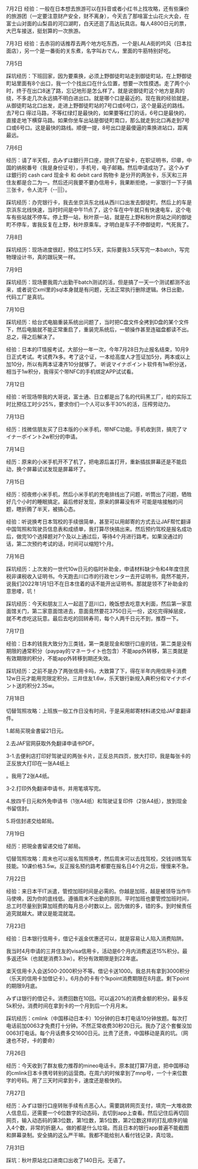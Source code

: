 7月2日
经验：一般在日本想去旅游可以在抖音或者小红书上找攻略，还有些廉价的旅游团（一定要注意财产安全，财不离身），今天去了那啥富士山花火大会，在富士山对面的山梨县的河口湖町，白天还逛了高达玩具店。每人4800日元的票，大巴车接送，挺划算的一次旅游。  



7月3日
经验：去赤羽的话推荐去两个地方吃东西，一个是LALA街的吟风（日本拉面店），另一个是一番街的关东煮，名字叫おでん，里面的牛筋特别好吃。 



7月5日

踩坑经历：下班回家，因为要乘换，必须上野御徒町站走到御徒町站，在上野御徒町站里面有8个出口，我一个个找出口在什么位置，想要一次性摸透。走了两个小时，终于在出口8迷了路，忘记地形是怎么样了。就是说御徒町这个地方是真的绕，不多走几次永远搞不明白进出口。就是哪个口是最近的。现在我的经验就是，从御徒町站北口出发，走进上野御徒町站的7号口或6号口，这个是最近的路线。去7号口 得过马路，不等红绿灯是最快的，如果要等红灯的话，6号口是最快的，直接走地下横穿马路。如果你坐车出站是御徒町南口，那么就走到北口再走到7号口或6号口。这是最快的路线。顺便一提，8号出口是最傻逼的乘换进站口，距离最远。



7月6日

经历：请了半天假，去みずほ銀行开口座，提供了在留卡，在职证明书，印章，中国的纳税番号（我是身份证号），手机号，电子邮箱。然后申请成功了。这个みずほ銀行的 cash card 现金卡 和 debit card 购物卡 是分开的两张卡，乐天和三井住友都是合二为一。然后还问我要不要办信用卡，我果断拒绝，一家银行一下子搞三张卡，令人流汗（--|||）。

踩坑经历：办完银行卡，我去坐京浜东北线从西川口出发去御徒町。然后上的车是京浜东北线快速，当时时间是中午11点了，这个车在中午就只有快速电车，这个电车有些站就不停车。停上野一站，秋叶原一站，就是在上野和秋叶原站之间的御徒町不停车，害我反复在上野，秋叶原乘车。才明白是车子不停御徒町，气死我了。




7月8日

踩坑经历：现场进度很赶，预估工时5.5天，实际要我3.5天写完一本batch，写完物理设计书，真的跟玩笑一样。




7月9日

踩坑经历：现场要我周六出勤干batch测试的活，但是搞了一天一个测试都测不出来，或者说它xml里的sql本身就是有问题，无法正常执行删除逻辑。休日出勤，代码工厂是真坑。



7月10日

踩坑经历：给台式电脑重装系统出问题了，当时把C盘文件全拷到D盘的某个文件下，然后电脑就不能正常重启了，重装完系统后，一顿操作甚至连磁盘都读不出。总之，得之后解决了。

经验：日本的IT情报考试，大部分一年一次，今年7月28日为止报名结束，10月9日正式考试。考试费7k多。考了这个证，一本给高度人才签证加5分，两本或以上加10分，所以有两本证凑齐10分就够了。
      听说マイナポイント软件有1w积分送，相当于1w积分，我得买个带NFC的手机绑定APP试试看。



7月12日

经验：听现场带我的大哥说，富士通、日立都是出了名的代码黑工厂，给的实际工时比预估工时少25%，要求你们一个人可以多干30%的活，压榨劳动力。



7月13日

经历：找微信朋友买了日本版的小米手机，带NFC功能。手机收到货，搞完了マイナーポイント2w积分的申请。



7月14日

经历：原来的小米手机开不了机了，把电源后盖打开，重新插拔屏幕还是不能启动，换个屏幕试试发现是屏幕坏了。



7月15日

经历：彻夜修小米手机，然后小米手机的充电排线出了问题，听筒出了问题，牺牲好几个小时的睡眠搞定。最后修好发现，原来的屏幕没有坏 可能是啥接触的问题，瞎折腾了半天，被搞心态。

经验：听说换考日本驾校的手续很简单，甚至可以用邮寄的方式去让JAF帮忙翻译中国驾照和驾驶员信息表和成绩单，我打算尽快搞出来。然后预约驾校是报名成功后，做完10个选择题对7个及以上通过后，等待4个月进行路考。如果没通过的话，第二次预约考试的话，时间可以缩短1个月。



7月16日

踩坑经历：上次发的一世代10w日元的临时补助金，申请材料缺少令和4年度住民税非课税收入证明书。今天跑去川口市的行政センター去开证明书，竟然不能开，说我们2022年1月1日不在日本住着的话不能开出证明书。那就是领不了补助金的意思喽，坑！

踩坑经历：今天和朋友三人一起逛了逛川口，晚饭想去吃意大利面，然后第一家意面馆关门，第二家意面馆进去，意面竟然要花3750日元一份，这吃完得掉层皮，就不考虑吃这玩意。最后去吃的回转寿司，每个人两千日元不到，推荐一下。



7月17日

经验：日本的钱我大致分为三类钱，第一类是现金和银行口座的钱，第二类是没有期限的通常积分（paypay的マネーライト也包含）不能app外转移，第三类就是有效期限的积分，不能app外转移到期还失效。

踩坑经历：之前不是办了两张信用卡吗，大致算了下，得在半年内用信用卡消费12w日元才能用完限定积分。三井住友1.6w，乐天银行新规入典积分和マイナポイント送的积分2.35w。



7月18日

切替驾照攻略：上班族一般工作日没有时间，于是采用邮寄材料递交给JAF拿翻译件。

1.邮局买現金書留21日元。

2.去JAF官网获取外免翻译申请书PDF。

3-1.去便利店打印好驾驶证的两张卡片，正反总共四页，放大打印，我是每张卡的正反放大打印在一张A4纸上

。我用了2张A4纸。

3-2.打印外免翻译申请书，并用笔填写完。

4.放四千日元和外免申请书（1张A4纸）和驾驶证复印件（2张A4纸），放到现金书留信封。

5.将信封递交给邮局。



7月19日

经历：把現金書留递交给了邮局。

切替驾照攻略：周末也可以报名驾照换考，然后周末可以去找驾校，交钱训练驾车技能。10课价格3.5w。反正报名预约路考都要在报名日4个月之后，慢慢来不急。



7月22日

经验：来日本干IT派遣，管控加班时间是必需的。你越是加班，越是被领导当作牛马使唤，因为你的底线低。遵循周末不出勤的原则。平时加班也要管控加班时间，总工时尽量别到算加班费的每月总小时数以上。因为做的多，错的多。到时候责任追究就越大。建议是能混就混。



7月23日

经验：日本银行信用卡，借记卡返金优惠还可以，就是容易让人陷入消费陷阱。

我当时4月申请的三井住友的visa信用卡，活动是6个月内消费返还15%积分。最多返还5k（也就是消费3.3w）。积分有效期限是到22年底。

楽天信用卡入会送500-2000积分不等。借记卡送1000。我总共有拿到3000积分（乐天的信用卡加借记卡）。6月办的卡有个1kpoint消费期限在8月底。剩下point的期限9月底。

みずほ银行的借记卡。消费回数在10回。可以返20%的消费金额的积分。最多反5k积分。消费时间在拿到卡的一个月到后一个月月末。

踩坑经历：cmlink（中国移动日本卡）10分钟的日本打电话10分钟放题。每次打电话前加0063才免费打十分钟。不然正常收费30秒20日元。我办了这个套餐没加0063打电话。每个月话费多交1600日元。比贵了还贵，中国移动是真的坑。（网速也不好，卡的要命）



7月26日

经历：今天收到了群友极力推荐的mineo电话卡。原本就打算7月底，把中国移动的cmlink日本卡携号转别的运营商。在周六的时候拿到了mnp号，一个十来位数字的号码。用了三天时间拿到卡，速度还是极快的。



7月27日

经历：みずほ银行口座转账手续有点恶心人。需要跳转网页支付，填完一大堆收款人信息后，还需要一个6位数字的动态码，去切到app上查看。然后记住后再切回网页，输入动态码的第3位数，第1位数，第5位数，第2位数这样的打乱顺序的输入4个数，非常的折磨人。做的都是什么垃圾。而且日本的银行app普遍不能截图和屏幕录制。安全搞的这么严干嘛。我都不能给别人看付钱记录，真垃圾。



7月31日

踩坑：秋叶原站北口进南口出收了140日元。无语了。
